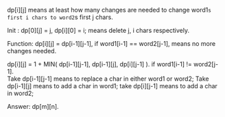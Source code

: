 
dp[i][j] means at least how many changes are needed to change word1`s first i chars to word2`s first j chars. 

Init : dp[0][j] = j,  dp[i][0] = i;  means delete j, i chars respectively.  

Function:
dp[i][j] = dp[i-1][j-1],   if word1[i-1] == word2[j-1],   means no more changes needed. 

dp[i][j] = 1 + MIN( dp[i-1][j-1], dp[i-1][j], dp[i][j-1] ).  if word1[i-1] != word2[j-1].  
Take dp[i-1][j-1] means to replace a char in either word1 or word2;
Take dp[i-1][j] means to add a char in word1;
take dp[i][j-1] means to add a char in word2;  

Answer:  dp[m][n].  


